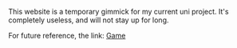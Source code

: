 This website is a temporary gimmick for my current uni project.
It's completely useless, and will not stay up for long.

For future reference, the link:
[Game](https://www.worldhopper.xyz)